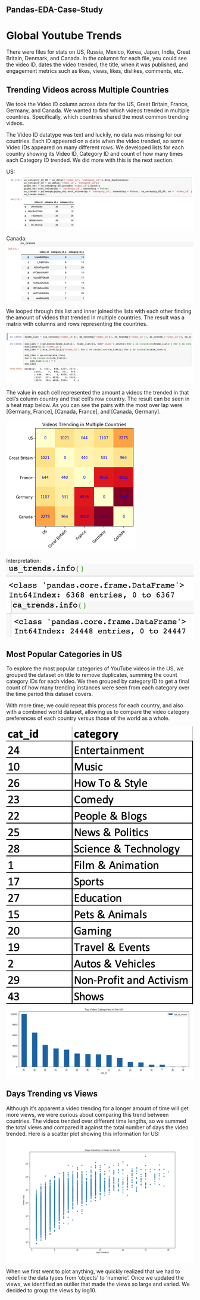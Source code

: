 ## Pandas-EDA-Case-Study

# Global Youtube Trends
There were files for stats on US, Russia, Mexico, Korea, Japan, India, Great Britain, Denmark, and Canada. In the columns for each file, you could see the video ID, dates the video trended, the title, when it was published, and engagement metrics such as likes, views, likes, dislikes, comments, etc.

## Trending Videos across Multiple Countries

We took the Video ID column across data for the US, Great Britain, France, Germany, and Canada. We wanted to find which videos trended in multiple countries. Specifically, which countries shared the most common trending videos. 



The Video ID datatype was text and luckily, no data was missing for our countries. Each ID appeared on a date when the video trended, so some Video IDs appeared on many different rows. We developed lists for each country showing its Video ID, Category ID and count of how many times each Category ID trended. We did more with this is the next section.

US:
![alt text](/images/list.png)

Canada:
![alt text](/images/ca_head.png)


We looped through this list and inner joined the lists with each other finding the amount of videos that trended in multiple countries. The result was a matrix with columns and rows representing the countries.

![alt text](/images/matrix.png)

 The value in each cell represented the amount a videos the trended in that cell’s column country and that cell’s row country. The result can be seen in a heat map below. As you can see the pairs with the most over lap were [Germany, France], [Canada, France], and [Canada, Germany]. 

![alt text](/images/heatmap.png)


Interpretation:
![alt text](/images/us_trends.png)
![alt text](/images/ca_trends.png)




## Most Popular Categories in US

To explore the most popular categories of YouTube videos in the US, we grouped the dataset on title to remove duplicates, summing the count category IDs for each video. We then grouped by category ID to get a final count of how many trending instances were seen from each category over the time period this dataset covers.
 
With more time, we could repeat this process for each country, and also with a combined world dataset, allowing us to compare the video category preferences of each country versus those of the world as a whole. 

![alt text](/images/category_legend.jpg)
![alt text](/images/top_US_video_categories.jpg)

## Days Trending vs Views

Although it’s apparent a video trending for a longer amount of time will get more views, we were curious about comparing this trend between countries. The videos trended over different time lengths, so we summed the total views and compared it against the total number of days the video trended. Here is a scatter plot showing this information for US:
![alt text](/images/YouTube_Views_and_Days_Trending_US.jpg)

When we first went to plot anything, we quickly realized that we had to redefine the data types from ‘objects’ to ‘numeric’. Once we updated the views, we identified an outlier that made the views so large and varied. We decided to group the views by log10. 
